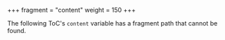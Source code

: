 +++
fragment = "content"
weight = 150
+++

The following ToC's `content` variable has a fragment path that cannot be found.
